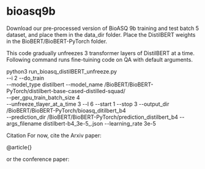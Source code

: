 # bioasq9b
Download our pre-processed version of BioASQ 9b training and test batch 5 dataset, and place them in the data_dir folder. 
Place the DistilBERT weights in the  BioBERT/BioBERT-PyTorch folder.

This code gradually unfreezes 3 transformer layers of DistilBERT at a time. Following command runs fine-tuining code on QA with default arguments. 

python3 run_bioasq_distilBERT_unfreeze.py   
                 --i 2 
		 --do_train  
		 --model_type distilbert 
		 --model_name /BioBERT/BioBERT-PyTorch/distilbert-base-cased-distilled-squad/   
		 --per_gpu_train_batch_size 4  
		 --unfreeze_tlayer_at_a_time  3 
		 --l 6
		 --start 1 
		 --stop 3 
		 --output_dir /BioBERT/BioBERT-PyTorch/bioasq_ditilbert_b4     
		 --prediction_dir /BioBERT/BioBERT-PyTorch/prediction_distilbert_b4
		 --args_filename distilbert-b4_3e-5_.json 
		 --learning_rate 3e-5
		 
		 

Citation
For now, cite the Arxiv paper:

@article{}


or the conference paper:
  
